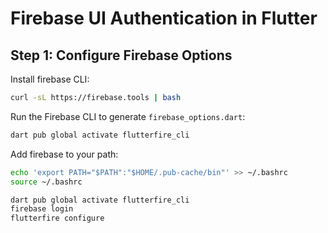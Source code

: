 # Firebase UI Authentication in Flutter

## Step 1: Configure Firebase Options

Install firebase CLI:

```bash
curl -sL https://firebase.tools | bash
```

Run the Firebase CLI to generate `firebase_options.dart`:

```bash
dart pub global activate flutterfire_cli
```

Add firebase to your path:

```bash
echo 'export PATH="$PATH":"$HOME/.pub-cache/bin"' >> ~/.bashrc
source ~/.bashrc
```

```bash
dart pub global activate flutterfire_cli
firebase login
flutterfire configure
```

